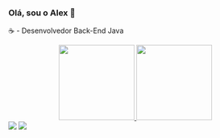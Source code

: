 ### Olá, sou o Alex 👋

☕ - Desenvolvedor Back-End Java

<div align="center">
  <a href="https://github.com/Alex-Brito-91">
  <img height="150em" src="https://github-readme-stats.vercel.app/api?username=Alex-Brito-91&show_icons=true&theme=github_dark&include_all_commits=true&count_private=true"/>
  <img height="150em" src="https://github-readme-stats.vercel.app/api/top-langs/?username=Alex-Brito-91&layout=compact&langs_count=7&theme=github_dark"/>
</div>
<div> 
  <a href = "mailto:alex.teixeira.brito@gmail.com"><img src="https://img.shields.io/badge/-Gmail-%23333?style=for-the-badge&logo=gmail&logoColor=red" target="_blank"></a>
  <a href="https://www.linkedin.com/in/alextbrito/" target="_blank"><img src="https://img.shields.io/badge/-LinkedIn-%230077B5?style=for-the-badge&logo=linkedin&logoColor=white" target="_blank"></a> 
</div>
